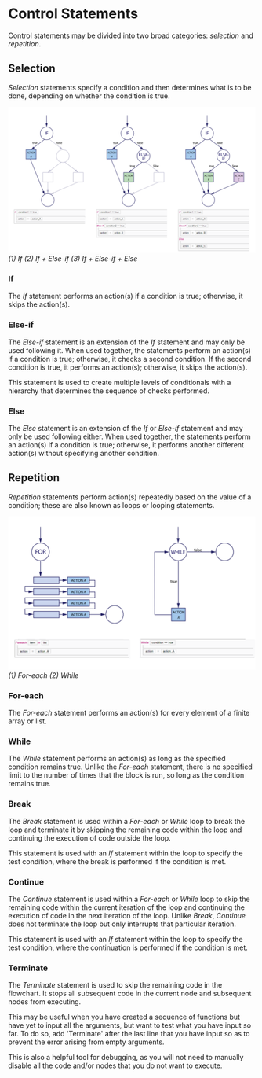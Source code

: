 # Control Statements

Control statements may be divided into two broad categories: _selection_ and _repetition_.

## Selection

_Selection_ statements specify a condition and then determines what is to be done, depending on whether the condition is true.

![Control Flow Graphs](./imgs/3.4-if_elseif_else.png)
*(1) If (2) If + Else-if (3) If + Else-if + Else*

### If

The _If_ statement performs an action(s) if a condition is true; otherwise, it skips the action(s). 

### Else-if

The _Else-if_ statement is an extension of the _If_ statement and may only be used following it. When used together, the statements perform an action(s) if a condition is true; otherwise, it checks a second condition. If the second condition is true, it performs an action(s); otherwise, it skips the action(s). 

This statement is used to create multiple levels of conditionals with a hierarchy that determines the sequence of checks performed.

### Else

The _Else_ statement is an extension of the _If_ or _Else-if_ statement and may only be used following either. When used together, the statements perform an action(s) if a condition is true; otherwise, it performs another different action(s) without specifying another condition.

## Repetition

_Repetition_ statements perform action(s) repeatedly based on the value of a condition; these are also known as loops or looping statements.

![Control Flow Graphs](./imgs/3.4-foreachwhile.png)
*(1) For-each (2) While*

### For-each

The _For-each_ statement performs an action(s) for every element of a finite array or list. 

### While

The _While_ statement performs an action(s) as long as the specified condition remains true. Unlike the _For-each_ statement, there is no specified limit to the number of times that the block is run, so long as the condition remains true.

### Break

The _Break_ statement is used within a _For-each_ or _While_ loop to break the loop and terminate it by skipping the remaining code within the loop and continuing the execution of code outside the loop. 

This statement is used with an _If_ statement within the loop to specify the test condition, where the break is performed if the condition is met. 

### Continue

The _Continue_ statement is used within a _For-each_ or _While_ loop to skip the remaining code within the current iteration of the loop and continuing the execution of code in the next iteration of the loop. Unlike _Break_, _Continue_ does not terminate the loop but only interrupts that particular iteration. 

This statement is used with an _If_ statement within the loop to specify the test condition, where the continuation is performed if the condition is met. 

### Terminate

The _Terminate_ statement is used to skip the remaining code in the flowchart. It stops all subsequent code in the current node and subsequent nodes from executing. 

This may be useful when you have created a sequence of functions but have yet to input all the arguments, but want to test what you have input so far. To do so, add 'Terminate' after the last line that you have input so as to prevent the error arising from empty arguments. 

This is also a helpful tool for debugging, as you will not need to manually disable all the code and/or nodes that you do not want to execute. 